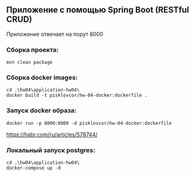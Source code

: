 ## Приложение с помощью Spring Boot (RESTful CRUD)

Приложение отвечает на порут 8000

### Сборка проекта:
````
mvn clean package
````

### Сборка docker images:
````
cd .\hw04\application-hw04\
docker build -t pisklovcor/hw-04-docker:dockerfile .
````

### Запуск docker образа:
````
docker run -p 8000:8000 -d pisklovcor/hw-04-docker:dockerfile
````

https://habr.com/ru/articles/578744/

### Локальный запуск postgres:
````
cd .\hw04\application-hw04\
docker-compose up -d
````